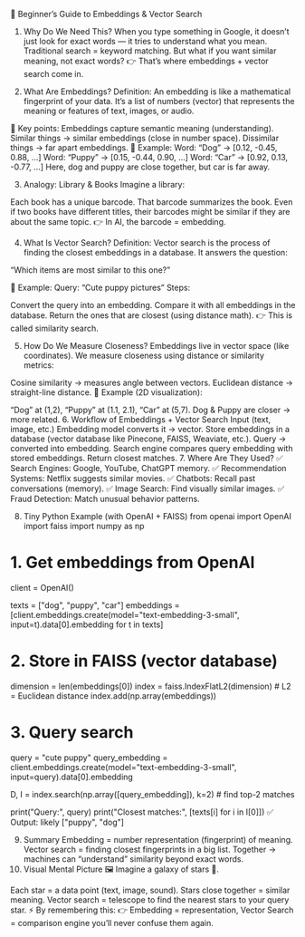 🧠 Beginner’s Guide to Embeddings & Vector Search
1. Why Do We Need This?
When you type something in Google, it doesn’t just look for exact words — it tries to understand what you mean. Traditional search = keyword matching. But what if you want similar meaning, not exact words? 👉 That’s where embeddings + vector search come in.

2. What Are Embeddings?
Definition: An embedding is like a mathematical fingerprint of your data. It’s a list of numbers (vector) that represents the meaning or features of text, images, or audio.

🔑 Key points:
Embeddings capture semantic meaning (understanding).
Similar things → similar embeddings (close in number space).
Dissimilar things → far apart embeddings.
📖 Example:
Word: “Dog” → [0.12, -0.45, 0.88, …]
Word: “Puppy” → [0.15, -0.44, 0.90, …]
Word: “Car” → [0.92, 0.13, -0.77, …]
Here, dog and puppy are close together, but car is far away.

3. Analogy: Library & Books
Imagine a library:

Each book has a unique barcode.
That barcode summarizes the book.
Even if two books have different titles, their barcodes might be similar if they are about the same topic.
👉 In AI, the barcode = embedding.

4. What Is Vector Search?
Definition: Vector search is the process of finding the closest embeddings in a database. It answers the question:

“Which items are most similar to this one?”

📖 Example:
Query: “Cute puppy pictures” Steps:

Convert the query into an embedding.
Compare it with all embeddings in the database.
Return the ones that are closest (using distance math).
👉 This is called similarity search.

5. How Do We Measure Closeness?
Embeddings live in vector space (like coordinates). We measure closeness using distance or similarity metrics:

Cosine similarity → measures angle between vectors.
Euclidean distance → straight-line distance.
📖 Example (2D visualization):

“Dog” at (1,2),
“Puppy” at (1.1, 2.1),
“Car” at (5,7). Dog & Puppy are closer → more related.
6. Workflow of Embeddings + Vector Search
Input (text, image, etc.)
Embedding model converts it → vector.
Store embeddings in a database (vector database like Pinecone, FAISS, Weaviate, etc.).
Query → converted into embedding.
Search engine compares query embedding with stored embeddings.
Return closest matches.
7. Where Are They Used?
✅ Search Engines: Google, YouTube, ChatGPT memory. ✅ Recommendation Systems: Netflix suggests similar movies. ✅ Chatbots: Recall past conversations (memory). ✅ Image Search: Find visually similar images. ✅ Fraud Detection: Match unusual behavior patterns.

8. Tiny Python Example (with OpenAI + FAISS)
from openai import OpenAI
import faiss
import numpy as np

# 1. Get embeddings from OpenAI
client = OpenAI()

texts = ["dog", "puppy", "car"]
embeddings = [client.embeddings.create(model="text-embedding-3-small", input=t).data[0].embedding for t in texts]

# 2. Store in FAISS (vector database)
dimension = len(embeddings[0])
index = faiss.IndexFlatL2(dimension)  # L2 = Euclidean distance
index.add(np.array(embeddings))

# 3. Query search
query = "cute puppy"
query_embedding = client.embeddings.create(model="text-embedding-3-small", input=query).data[0].embedding

D, I = index.search(np.array([query_embedding]), k=2)  # find top-2 matches

print("Query:", query)
print("Closest matches:", [texts[i] for i in I[0]])
✅ Output: likely ["puppy", "dog"]

9. Summary
Embedding = number representation (fingerprint) of meaning.
Vector search = finding closest fingerprints in a big list.
Together → machines can “understand” similarity beyond exact words.
10. Visual Mental Picture 🖼️
Imagine a galaxy of stars 🌌.

Each star = a data point (text, image, sound).
Stars close together = similar meaning.
Vector search = telescope to find the nearest stars to your query star.
⚡ By remembering this: 👉 Embedding = representation, Vector Search = comparison engine you’ll never confuse them again.
